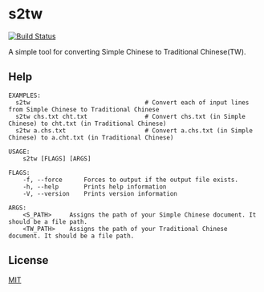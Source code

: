 s2tw
====================

[![Build Status](https://travis-ci.org/magiclen/s2tw.svg?branch=master)](https://travis-ci.org/magiclen/s2tw)

A simple tool for converting Simple Chinese to Traditional Chinese(TW).

## Help

```
EXAMPLES:
  s2tw                                # Convert each of input lines from Simple Chinese to Traditional Chinese
  s2tw chs.txt cht.txt                # Convert chs.txt (in Simple Chinese) to cht.txt (in Traditional Chinese)
  s2tw a.chs.txt                      # Convert a.chs.txt (in Simple Chinese) to a.cht.txt (in Traditional Chinese)

USAGE:
    s2tw [FLAGS] [ARGS]

FLAGS:
    -f, --force      Forces to output if the output file exists.
    -h, --help       Prints help information
    -V, --version    Prints version information

ARGS:
    <S_PATH>     Assigns the path of your Simple Chinese document. It should be a file path.
    <TW_PATH>    Assigns the path of your Traditional Chinese document. It should be a file path.
```

## License

[MIT](LICENSE)